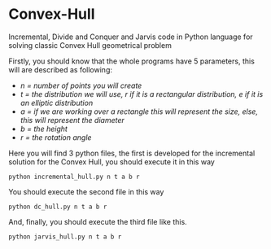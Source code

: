# Convex-Hull
Incremental, Divide and Conquer and Jarvis code in Python language for solving classic Convex Hull geometrical problem

Firstly, you should know that the whole programs have 5 parameters, this will are described as following:
- *n = number of points you will create*
- *t = the distribution we will use, r if it is a rectangular distribution, e if it is an elliptic distribution*
- *a = if we are working over a rectangle this will represent the size, else, this will represent the diameter*
- *b = the height*
- *r = the rotation angle*

Here you will find 3 python files, the first is developed for the incremental solution for the Convex Hull, you should execute it in this way

```python incremental_hull.py n t a b r```

You should execute the second file in this way

```python dc_hull.py n t a b r```

And, finally, you should execute the third file like this.

```python jarvis_hull.py n t a b r```

